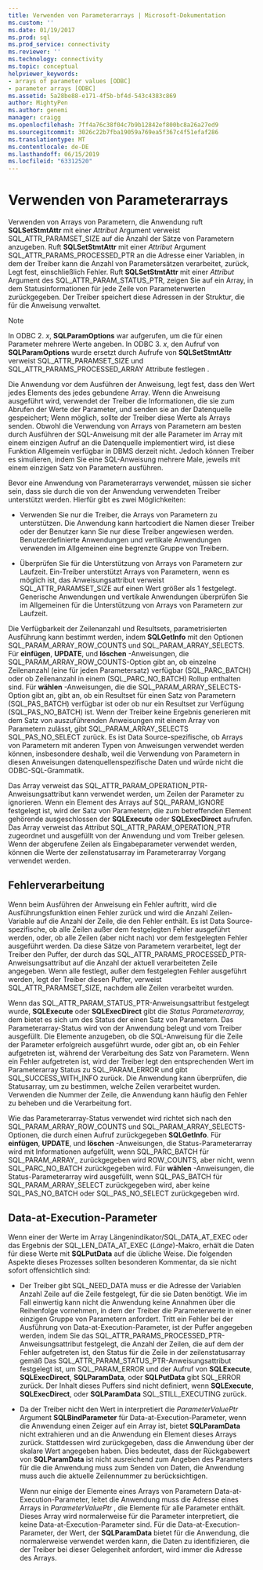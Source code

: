 ```yaml
---
title: Verwenden von Parameterarrays | Microsoft-Dokumentation
ms.custom: ''
ms.date: 01/19/2017
ms.prod: sql
ms.prod_service: connectivity
ms.reviewer: ''
ms.technology: connectivity
ms.topic: conceptual
helpviewer_keywords:
- arrays of parameter values [ODBC]
- parameter arrays [ODBC]
ms.assetid: 5a28be88-e171-4f5b-bf4d-543c4383c869
author: MightyPen
ms.author: genemi
manager: craigg
ms.openlocfilehash: 7ff4a76c38f04c7b9b12842ef800bc8a26a27ed9
ms.sourcegitcommit: 3026c22b7fba19059a769ea5f367c4f51efaf286
ms.translationtype: MT
ms.contentlocale: de-DE
ms.lasthandoff: 06/15/2019
ms.locfileid: "63312520"
---
```

# <a name="using-arrays-of-parameters"></a>Verwenden von Parameterarrays
Verwenden von Arrays von Parametern, die Anwendung ruft **SQLSetStmtAttr** mit einer *Attribut* Argument verweist SQL_ATTR_PARAMSET_SIZE auf die Anzahl der Sätze von Parametern anzugeben. Ruft **SQLSetStmtAttr** mit einer *Attribut* Argument SQL_ATTR_PARAMS_PROCESSED_PTR an die Adresse einer Variablen, in dem der Treiber kann die Anzahl von Parametersätzen verarbeitet, zurück, Legt fest, einschließlich Fehler. Ruft **SQLSetStmtAttr** mit einer *Attribut* Argument des SQL_ATTR_PARAM_STATUS_PTR, zeigen Sie auf ein Array, in dem Statusinformationen für jede Zeile von Parameterwerten zurückgegeben. Der Treiber speichert diese Adressen in der Struktur, die für die Anweisung verwaltet.  
  
> [!NOTE]  
>  In ODBC 2. *x*, **SQLParamOptions** war aufgerufen, um die für einen Parameter mehrere Werte angeben. In ODBC 3. *x*, den Aufruf von **SQLParamOptions** wurde ersetzt durch Aufrufe von **SQLSetStmtAttr** verweist SQL_ATTR_PARAMSET_SIZE und SQL_ATTR_PARAMS_PROCESSED_ARRAY Attribute festlegen .  
  
 Die Anwendung vor dem Ausführen der Anweisung, legt fest, dass den Wert jedes Elements des jedes gebundene Array. Wenn die Anweisung ausgeführt wird, verwendet der Treiber die Informationen, die sie zum Abrufen der Werte der Parameter, und senden sie an der Datenquelle gespeichert; Wenn möglich, sollte der Treiber diese Werte als Arrays senden. Obwohl die Verwendung von Arrays von Parametern am besten durch Ausführen der SQL-Anweisung mit der alle Parameter im Array mit einem einzigen Aufruf an die Datenquelle implementiert wird, ist diese Funktion Allgemein verfügbar in DBMS derzeit nicht. Jedoch können Treiber es simulieren, indem Sie eine SQL-Anweisung mehrere Male, jeweils mit einem einzigen Satz von Parametern ausführen.  
  
 Bevor eine Anwendung von Parameterarrays verwendet, müssen sie sicher sein, dass sie durch die von der Anwendung verwendeten Treiber unterstützt werden. Hierfür gibt es zwei Möglichkeiten:  
  
-   Verwenden Sie nur die Treiber, die Arrays von Parametern zu unterstützen. Die Anwendung kann hartcodiert die Namen dieser Treiber oder der Benutzer kann Sie nur diese Treiber angewiesen werden. Benutzerdefinierte Anwendungen und vertikale Anwendungen verwenden im Allgemeinen eine begrenzte Gruppe von Treibern.  
  
-   Überprüfen Sie für die Unterstützung von Arrays von Parametern zur Laufzeit. Ein-Treiber unterstützt Arrays von Parametern, wenn es möglich ist, das Anweisungsattribut verweist SQL_ATTR_PARAMSET_SIZE auf einen Wert größer als 1 festgelegt. Generische Anwendungen und vertikale Anwendungen überprüfen Sie im Allgemeinen für die Unterstützung von Arrays von Parametern zur Laufzeit.  
  
 Die Verfügbarkeit der Zeilenanzahl und Resultsets, parametrisierten Ausführung kann bestimmt werden, indem **SQLGetInfo** mit den Optionen SQL_PARAM_ARRAY_ROW_COUNTS und SQL_PARAM_ARRAY_SELECTS. Für **einfügen**, **UPDATE**, und **löschen** -Anweisungen, die SQL_PARAM_ARRAY_ROW_COUNTS-Option gibt an, ob einzelne Zeilenanzahl (eine für jeden Parametersatz) verfügbar (SQL_PARC_BATCH) oder ob Zeilenanzahl in einem (SQL_PARC_NO_BATCH) Rollup enthalten sind. Für **wählen** -Anweisungen, die die SQL_PARAM_ARRAY_SELECTS-Option gibt an, gibt an, ob ein Resultset für einen Satz von Parametern (SQL_PAS_BATCH) verfügbar ist oder ob nur ein Resultset zur Verfügung (SQL_PAS_NO_BATCH) ist. Wenn der Treiber keine Ergebnis generieren mit dem Satz von auszuführenden Anweisungen mit einem Array von Parametern zulässt, gibt SQL_PARAM_ARRAY_SELECTS SQL_PAS_NO_SELECT zurück. Es ist Data Source-spezifische, ob Arrays von Parametern mit anderen Typen von Anweisungen verwendet werden können, insbesondere deshalb, weil die Verwendung von Parametern in diesen Anweisungen datenquellenspezifische Daten und würde nicht die ODBC-SQL-Grammatik.  
  
 Das Array verweist das SQL_ATTR_PARAM_OPERATION_PTR-Anweisungsattribut kann verwendet werden, um Zeilen der Parameter zu ignorieren. Wenn ein Element des Arrays auf SQL_PARAM_IGNORE festgelegt ist, wird der Satz von Parametern, die zum betreffenden Element gehörende ausgeschlossen der **SQLExecute** oder **SQLExecDirect** aufrufen. Das Array verweist das Attribut SQL_ATTR_PARAM_OPERATION_PTR zugeordnet und ausgefüllt von der Anwendung und vom Treiber gelesen. Wenn der abgerufene Zeilen als Eingabeparameter verwendet werden, können die Werte der zeilenstatusarray im Parameterarray Vorgang verwendet werden.  
  
## <a name="error-processing"></a>Fehlerverarbeitung  
 Wenn beim Ausführen der Anweisung ein Fehler auftritt, wird die Ausführungsfunktion einen Fehler zurück und wird die Anzahl Zeilen-Variable auf die Anzahl der Zeile, die den Fehler enthält. Es ist Data Source-spezifische, ob alle Zeilen außer dem festgelegten Fehler ausgeführt werden, oder, ob alle Zeilen (aber nicht nach) vor dem festgelegten Fehler ausgeführt werden. Da diese Sätze von Parametern verarbeitet, legt der Treiber den Puffer, der durch das SQL_ATTR_PARAMS_PROCESSED_PTR-Anweisungsattribut auf die Anzahl der aktuell verarbeiteten Zeile angegeben. Wenn alle festlegt, außer dem festgelegten Fehler ausgeführt werden, legt der Treiber diesen Puffer, verweist SQL_ATTR_PARAMSET_SIZE, nachdem alle Zeilen verarbeitet wurden.  
  
 Wenn das SQL_ATTR_PARAM_STATUS_PTR-Anweisungsattribut festgelegt wurde, **SQLExecute** oder **SQLExecDirect** gibt die *Status Parameterarray,* dem bietet es sich um des Status der einen Satz von Parametern. Das Parameterarray-Status wird von der Anwendung belegt und vom Treiber ausgefüllt. Die Elemente anzugeben, ob die SQL-Anweisung für die Zeile der Parameter erfolgreich ausgeführt wurde, oder gibt an, ob ein Fehler aufgetreten ist, während der Verarbeitung des Satz von Parametern. Wenn ein Fehler aufgetreten ist, wird der Treiber legt den entsprechenden Wert im Parameterarray Status zu SQL_PARAM_ERROR und gibt SQL_SUCCESS_WITH_INFO zurück. Die Anwendung kann überprüfen, die Statusarray, um zu bestimmen, welche Zeilen verarbeitet wurden. Verwenden die Nummer der Zeile, die Anwendung kann häufig den Fehler zu beheben und die Verarbeitung fort.  
  
 Wie das Parameterarray-Status verwendet wird richtet sich nach den SQL_PARAM_ARRAY_ROW_COUNTS und SQL_PARAM_ARRAY_SELECTS-Optionen, die durch einen Aufruf zurückgegeben **SQLGetInfo**. Für **einfügen**, **UPDATE**, und **löschen** -Anweisungen, die Status-Parameterarray wird mit Informationen aufgefüllt, wenn SQL_PARC_BATCH für SQL_PARAM_ARRAY_ zurückgegeben wird ROW_COUNTS, aber nicht, wenn SQL_PARC_NO_BATCH zurückgegeben wird. Für **wählen** -Anweisungen, die Status-Parameterarray wird ausgefüllt, wenn SQL_PAS_BATCH für SQL_PARAM_ARRAY_SELECT zurückgegeben wird, aber keine SQL_PAS_NO_BATCH oder SQL_PAS_NO_SELECT zurückgegeben wird.  
  
## <a name="data-at-execution-parameters"></a>Data-at-Execution-Parameter  
 Wenn einer der Werte im Array Längenindikator/SQL_DATA_AT_EXEC oder das Ergebnis der SQL_LEN_DATA_AT_EXEC (*Länge*)-Makro, erhält die Daten für diese Werte mit **SQLPutData** auf die übliche Weise. Die folgenden Aspekte dieses Prozesses sollten besonderen Kommentar, da sie nicht sofort offensichtlich sind:  
  
-   Der Treiber gibt SQL_NEED_DATA muss er die Adresse der Variablen Anzahl Zeile auf die Zeile festgelegt, für die sie Daten benötigt. Wie im Fall einwertig kann nicht die Anwendung keine Annahmen über die Reihenfolge vornehmen, in dem der Treiber die Parameterwerte in einer einzigen Gruppe von Parametern anfordert. Tritt ein Fehler bei der Ausführung von Data-at-Execution-Parameter, ist der Puffer angegeben werden, indem Sie das SQL_ATTR_PARAMS_PROCESSED_PTR-Anweisungsattribut festgelegt, die Anzahl der Zeilen, die auf dem der Fehler aufgetreten ist, den Status für die Zeile in der zeilenstatusarray gemäß Das SQL_ATTR_PARAM_STATUS_PTR-Anweisungsattribut festgelegt ist, um SQL_PARAM_ERROR und der Aufruf von **SQLExecute**, **SQLExecDirect**, **SQLParamData**, oder  **SQLPutData** gibt SQL_ERROR zurück. Der Inhalt dieses Puffers sind nicht definiert, wenn **SQLExecute**, **SQLExecDirect**, oder **SQLParamData** SQL_STILL_EXECUTING zurück.  
  
-   Da der Treiber nicht den Wert in interpretiert die *ParameterValuePtr* Argument **SQLBindParameter** für Data-at-Execution-Parameter, wenn die Anwendung einen Zeiger auf ein Array ist, bietet  **SQLParamData** nicht extrahieren und an die Anwendung ein Element dieses Arrays zurück. Stattdessen wird zurückgegeben, dass die Anwendung über der skalare Wert angegeben haben. Dies bedeutet, dass der Rückgabewert von **SQLParamData** ist nicht ausreichend zum Angeben des Parameters für die die Anwendung muss zum Senden von Daten, die Anwendung muss auch die aktuelle Zeilennummer zu berücksichtigen.  
  
     Wenn nur einige der Elemente eines Arrays von Parametern Data-at-Execution-Parameter, leitet die Anwendung muss die Adresse eines Arrays in *ParameterValuePtr* , die Elemente für alle Parameter enthält. Dieses Array wird normalerweise für die Parameter interpretiert, die keine Data-at-Execution-Parameter sind. Für die Data-at-Execution-Parameter, der Wert, der **SQLParamData** bietet für die Anwendung, die normalerweise verwendet werden kann, die Daten zu identifizieren, die der Treiber bei dieser Gelegenheit anfordert, wird immer die Adresse des Arrays.
